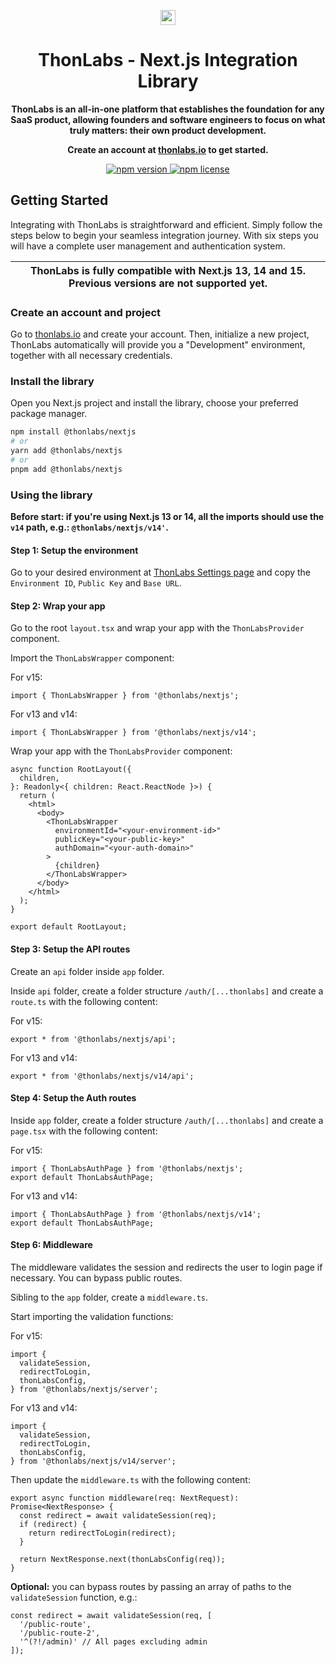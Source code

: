<p align="center">
  <a href="https://thonlabs.io?utm_source=github&utm_medium=clerk_javascript" target="_blank" rel="noopener noreferrer">
    <picture>
      <source media="(prefers-color-scheme: dark)" srcset="https://thonlabs.io/thon-labs-logo-dark.png">
      <img src="https://thonlabs.io/thon-labs-logo-light.png" height="24">
    </picture>
  </a>
  <br />
</p>
<h1 align="center">
  ThonLabs - Next.js Integration Library
</h1>
<p align="center">
  <strong>
    ThonLabs is an all-in-one platform that
    establishes the foundation for any SaaS product, allowing founders and
    software engineers to focus on what truly matters: their own product
    development.
  </strong>
</p>
<p align="center">
  <strong>
    Create an account at <a href="https://thonlabs.io">thonlabs.io</a> to get started.
  </strong>
</p>

<p align="center">
  <a href="https://www.npmjs.com/package/@thonlabs/nextjs">
    <img src="https://img.shields.io/npm/v/@thonlabs/nextjs" alt="npm version">
  </a>
  <a href="https://github.com/thon-labs/thonlabs-nextjs/blob/main/license.md">
    <img src="https://img.shields.io/github/license/thon-labs/thonlabs-nextjs" alt="npm license">
  </a>
</p>

## Getting Started

Integrating with ThonLabs is straightforward and efficient. Simply follow the steps below to begin your seamless integration journey. With six steps you will have a complete user management and authentication system.

| ThonLabs is fully compatible with Next.js 13, 14 and 15. Previous versions are not supported yet. |
| ------------------------------------------------------------------------------------------------- |

### Create an account and project

Go to [thonlabs.io](https://thonlabs.io) and create your account. Then, initialize a new project, ThonLabs automatically will provide you a "Development" environment, together with all necessary credentials.

### Install the library

Open you Next.js project and install the library, choose your preferred package manager.

```bash
npm install @thonlabs/nextjs
# or
yarn add @thonlabs/nextjs
# or
pnpm add @thonlabs/nextjs
```

### Using the library

**Before start: if you're using Next.js 13 or 14, all the imports should use the `v14` path, e.g.: `@thonlabs/nextjs/v14'`.**

#### Step 1: Setup the environment

Go to your desired environment at [ThonLabs Settings page](https://app.thonlabs.io) and copy the `Environment ID`, `Public Key` and `Base URL`.

#### Step 2: Wrap your app

Go to the root `layout.tsx` and wrap your app with the `ThonLabsProvider` component.

Import the `ThonLabsWrapper` component:

For v15:

```tsx
import { ThonLabsWrapper } from '@thonlabs/nextjs';
```

For v13 and v14:

```tsx
import { ThonLabsWrapper } from '@thonlabs/nextjs/v14';
```

Wrap your app with the `ThonLabsProvider` component:

```tsx
async function RootLayout({
  children,
}: Readonly<{ children: React.ReactNode }>) {
  return (
    <html>
      <body>
        <ThonLabsWrapper
          environmentId="<your-environment-id>"
          publicKey="<your-public-key>"
          authDomain="<your-auth-domain>"
        >
          {children}
        </ThonLabsWrapper>
      </body>
    </html>
  );
}

export default RootLayout;
```

#### Step 3: Setup the API routes

Create an `api` folder inside `app` folder.

Inside `api` folder, create a folder structure `/auth/[...thonlabs]` and create a `route.ts` with the following content:

For v15:

```tsx
export * from '@thonlabs/nextjs/api';
```

For v13 and v14:

```tsx
export * from '@thonlabs/nextjs/v14/api';
```

#### Step 4: Setup the Auth routes

Inside `app` folder, create a folder structure `/auth/[...thonlabs]` and create a `page.tsx` with the following content:

For v15:

```tsx
import { ThonLabsAuthPage } from '@thonlabs/nextjs';
export default ThonLabsAuthPage;
```

For v13 and v14:

```tsx
import { ThonLabsAuthPage } from '@thonlabs/nextjs/v14';
export default ThonLabsAuthPage;
```

#### Step 6: Middleware

The middleware validates the session and redirects the user to login page if necessary. You can bypass public routes.

Sibling to the `app` folder, create a `middleware.ts`.

Start importing the validation functions:

For v15:

```tsx
import {
  validateSession,
  redirectToLogin,
  thonLabsConfig,
} from '@thonlabs/nextjs/server';
```

For v13 and v14:

```tsx
import {
  validateSession,
  redirectToLogin,
  thonLabsConfig,
} from '@thonlabs/nextjs/v14/server';
```

Then update the `middleware.ts` with the following content:

```tsx
export async function middleware(req: NextRequest): Promise<NextResponse> {
  const redirect = await validateSession(req);
  if (redirect) {
    return redirectToLogin(redirect);
  }

  return NextResponse.next(thonLabsConfig(req));
}
```

**Optional:** you can bypass routes by passing an array of paths to the `validateSession` function, e.g.:

```tsx
const redirect = await validateSession(req, [
  '/public-route',
  '/public-route-2',
  '^(?!/admin)' // All pages excluding admin
]);
```
